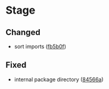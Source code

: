# Stage

## Changed

- sort imports ([fb5b0f](https://github.com/oceanroleplay/discord.ts/commit/fb5b0f82661313a4e9e6638db71670a7fb524ac2))

## Fixed

- internal package directory ([84566a](https://github.com/oceanroleplay/discord.ts/commit/84566a27d627fda415b2e8389556ce878d0af7d5))
